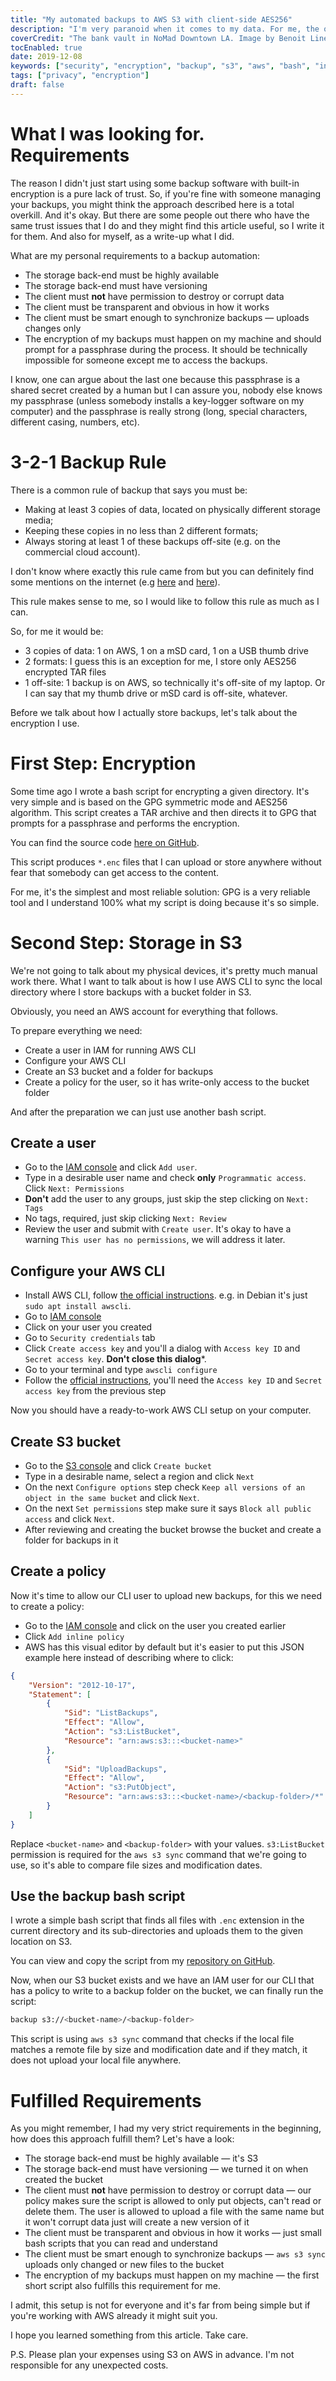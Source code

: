 ```yaml
---
title: "My automated backups to AWS S3 with client-side AES256"
description: "I'm very paranoid when it comes to my data. For me, the only backup solution that I could possibly use, must be simple and must have client-side AES256 encryption with the passphrase that only I would know."
coverCredit: "The bank vault in NoMad Downtown LA. Image by Benoit Linero."
tocEnabled: true
date: 2019-12-08
keywords: ["security", "encryption", "backup", "s3", "aws", "bash", "infosec"]
tags: ["privacy", "encryption"]
draft: false
---
```


# What I was looking for. Requirements

The reason I didn't just start using some backup software with built-in encryption is a pure lack of trust. So, if you're fine with someone managing your backups, you might think the approach described here is a total overkill. And it's okay. But there are some people out there who have the same trust issues that I do and they might find this article useful, so I write it for them. And also for myself, as a write-up what I did.

What are my personal requirements to a backup automation:

* The storage back-end must be highly available
* The storage back-end must have versioning
* The client must **not** have permission to destroy or corrupt data
* The client must be transparent and obvious in how it works
* The client must be smart enough to synchronize backups — uploads changes only
* The encryption of my backups must happen on my machine and should prompt for a passphrase during the process. It should be technically impossible for someone except me to access the backups.

I know, one can argue about the last one because this passphrase is a shared secret created by a human but I can assure you, nobody else knows my passphrase (unless somebody installs a key-logger software on my computer) and the passphrase is really strong (long, special characters, different casing, numbers, etc).

# 3-2-1 Backup Rule

There is a common rule of backup that says you must be:

* Making at least 3 copies of data, located on physically different storage media;
* Keeping these copies in no less than 2 different formats;
* Always storing at least 1 of these backups off-site (e.g. on the commercial cloud account).

I don't know where exactly this rule came from but you can definitely find some mentions on the internet (e.g [here](https://www.backblaze.com/blog/the-3-2-1-backup-strategy/) and [here](https://www.nakivo.com/blog/3-2-1-backup-rule-efficient-data-protection-strategy/)).

This rule makes sense to me, so I would like to follow this rule as much as I can.

So, for me it would be:

* 3 copies of data: 1 on AWS, 1 on a mSD card, 1 on a USB thumb drive
* 2 formats: I guess this is an exception for me, I store only AES256 encrypted TAR files
* 1 off-site: 1 backup is on AWS, so technically it's off-site of my laptop. Or I can say that my thumb drive or mSD card is off-site, whatever.

Before we talk about how I actually store backups, let's talk about the encryption I use.

# First Step: Encryption

Some time ago I wrote a bash script for encrypting a given directory. It's very simple and is based on the GPG symmetric mode and AES256 algorithm. This script creates a TAR archive and then directs it to GPG that prompts for a passphrase and performs the encryption.

You can find the source code [here on GitHub](https://github.com/rdner/dotfiles/blob/master/files/scripts/vault).

This script produces `*.enc` files that I can upload or store anywhere without fear that somebody can get access to the content.

For me, it's the simplest and most reliable solution: GPG is a very reliable tool and I understand 100% what my script is doing because it's so simple.

# Second Step: Storage in S3

We're not going to talk about my physical devices, it's pretty much manual work there.
What I want to talk about is how I use AWS CLI to sync the local directory where I store backups with a bucket folder in S3.

Obviously, you need an AWS account for everything that follows.

To prepare everything we need:

* Create a user in IAM for running AWS CLI
* Configure your AWS CLI
* Create an S3 bucket and a folder for backups
* Create a policy for the user, so it has write-only access to the bucket folder

And after the preparation we can just use another bash script.

## Create a user

* Go to the [IAM console](https://console.aws.amazon.com/iam/home#/users) and click `Add user`.
* Type in a desirable user name and check **only** `Programmatic access`. Click `Next: Permissions`
* **Don't** add the user to any groups, just skip the step clicking on `Next: Tags`
* No tags, required, just skip clicking `Next: Review`
* Review the user and submit with `Create user`. It's okay to have a warning `This user has no permissions`, we will address it later.

## Configure your AWS CLI

* Install AWS CLI, follow [the official instructions](https://docs.aws.amazon.com/cli/latest/userguide/install-cliv1.html). e.g. in Debian it's just `sudo apt install awscli`.
* Go to [IAM console](https://console.aws.amazon.com/iam/home#/users)
* Click on your user you created
* Go to `Security credentials` tab
* Click `Create access key` and you'll a dialog with `Access key ID` and `Secret access key`. **Don't close this dialog***.
* Go to your terminal and type `awscli configure`
* Follow the [official instructions](https://docs.aws.amazon.com/cli/latest/userguide/cli-chap-configure.html), you'll need the `Access key ID` and `Secret access key` from the previous step

Now you should have a ready-to-work AWS CLI setup on your computer.

## Create S3 bucket

* Go to the [S3 console](https://s3.console.aws.amazon.com/s3/home) and click `Create bucket`
* Type in a desirable name, select a region and click `Next`
* On the next `Configure options` step check `Keep all versions of an object in the same bucket` and click `Next`.
* On the next `Set permissions` step make sure it says `Block all public access` and click `Next`.
* After reviewing and creating the bucket browse the bucket and create a folder for backups in it

## Create a policy

Now it's time to allow our CLI user to upload new backups, for this we need to create a policy:

* Go to the [IAM console](https://console.aws.amazon.com/iam/home#/users) and click on the user you created earlier
* Click `Add inline policy`
* AWS has this visual editor by default but it's easier to put this JSON example here instead of describing where to click:

```json
{
    "Version": "2012-10-17",
    "Statement": [
        {
            "Sid": "ListBackups",
            "Effect": "Allow",
            "Action": "s3:ListBucket",
            "Resource": "arn:aws:s3:::<bucket-name>"
        },
        {
            "Sid": "UploadBackups",
            "Effect": "Allow",
            "Action": "s3:PutObject",
            "Resource": "arn:aws:s3:::<bucket-name>/<backup-folder>/*"
        }
    ]
}
```

Replace `<bucket-name>` and `<backup-folder>` with your values. `s3:ListBucket` permission is required for the `aws s3 sync` command that we're going to use, so it's able to compare file sizes and modification dates.

## Use the backup bash script

I wrote a simple bash script that finds all files with `.enc` extension in the current directory and its sub-directories and uploads them to the given location on S3.

You can view and copy the script from my [repository on GitHub](https://github.com/rdner/dotfiles/blob/master/files/scripts/backup).

Now, when our S3 bucket exists and we have an IAM user for our CLI that has a policy to write to a backup folder on the bucket, we can finally run the script:

```bash
backup s3://<bucket-name>/<backup-folder>
```

This script is using `aws s3 sync` command that checks if the local file matches a remote file by size and modification date and if they match, it does not upload your local file anywhere.

# Fulfilled Requirements

As you might remember, I had my very strict requirements in the beginning, how does this approach fulfill them? Let's have a look:

* The storage back-end must be highly available — it's S3
* The storage back-end must have versioning — we turned it on when created the bucket
* The client must **not** have permission to destroy or corrupt data — our policy makes sure the script is allowed to only put objects, can't read or delete them. The user is allowed to upload a file with the same name but it won't corrupt data just will create a new version of it
* The client must be transparent and obvious in how it works — just small bash scripts that you can read and understand
* The client must be smart enough to synchronize backups — `aws s3 sync` uploads only changed or new files to the bucket
* The encryption of my backups must happen on my machine — the first short script also fulfills this requirement for me.

I admit, this setup is not for everyone and it's far from being simple but if you're working with AWS already it might suit you.

I hope you learned something from this article. Take care.

P.S. Please plan your expenses using S3 on AWS in advance. I'm not responsible for any unexpected costs.
